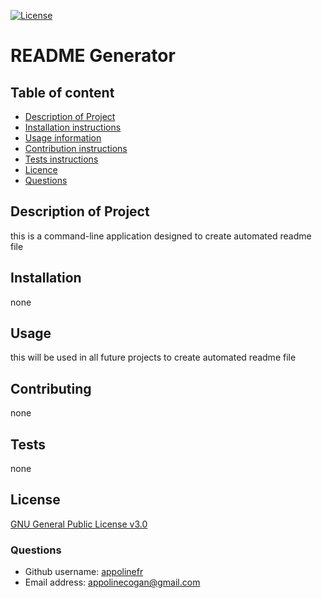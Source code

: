 [![License](https://img.shields.io/badge/License-GPLv3-blue.svg)](https://www.gnu.org/licenses/gpl-3.0)
  # README Generator
## Table of content 
- [Description of Project](#description-of-project)
- [Installation instructions](#installation)
- [Usage information](#usage)
- [Contribution instructions](#contributing)
- [Tests instructions](#tests)
- [Licence](#licence)
- [Questions](#questions)
## Description of Project
 this is a command-line application designed to create automated readme file
## Installation 
none
## Usage
this will be used in all future projects to create automated readme file
## Contributing
none
## Tests
none
## License
[GNU General Public License v3.0](https://www.gnu.org/licenses/gpl-3.0.en.html)
### Questions
- Github username: [appolinefr](https://github.com/appolinefr) 
- Email address: appolinecogan@gmail.com
